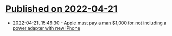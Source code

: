 # [Published on 2022-04-21](index.md)

* [2022-04-21, 15:46:30](https://news.ycombinator.com/item?id=31110994) - [Apple must pay a man $1,000 for not including a power adapter with new iPhone](https://www.insider.com/iphone-charger-apple-pay-brazilian-man-1000-not-including-adapter-2022-4)
